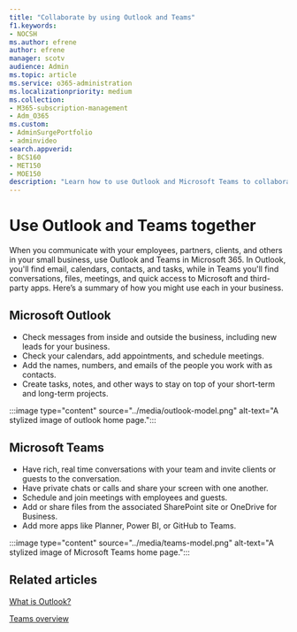 ```yaml
---
title: "Collaborate by using Outlook and Teams"
f1.keywords:
- NOCSH
ms.author: efrene
author: efrene
manager: scotv
audience: Admin
ms.topic: article
ms.service: o365-administration
ms.localizationpriority: medium
ms.collection: 
- M365-subscription-management 
- Adm_O365
ms.custom: 
- AdminSurgePortfolio
- adminvideo
search.appverid:
- BCS160
- MET150
- MOE150
description: "Learn how to use Outlook and Microsoft Teams to collaborate."
---
```


# Use Outlook and Teams together

When you communicate with your employees, partners, clients, and others in your small business, use Outlook and Teams in Microsoft 365. In Outlook, you'll find email, calendars, contacts, and tasks, while in Teams you'll find conversations, files, meetings, and quick access to Microsoft and third-party apps. Here’s a summary of how you might use each in your business.

## Microsoft Outlook

- Check messages from inside and outside the business, including new leads for your business.
- Check your calendars, add appointments, and schedule meetings.
- Add the names, numbers, and emails of the people you work with as contacts.
- Create tasks, notes, and other ways to stay on top of your short-term and long-term projects.

:::image type="content" source="../media/outlook-model.png" alt-text="A stylized image of outlook home page.":::

## Microsoft Teams

- Have rich, real time conversations with your team and invite clients or guests to the conversation.
- Have private chats or calls and share your screen with one another.
- Schedule and join meetings with employees and guests.
- Add or share files from the associated SharePoint site or OneDrive for Business.
- Add more apps like Planner, Power BI, or GitHub to Teams.

:::image type="content" source="../media/teams-model.png" alt-text="A stylized image of Microsoft Teams home page."::: 

## Related articles

[What is Outlook?](https://support.microsoft.com/office10f1fa35-f33a-4cb7-838c-a7f3e6228b20)

[Teams overview](/MicrosoftTeams/Teams-overview)